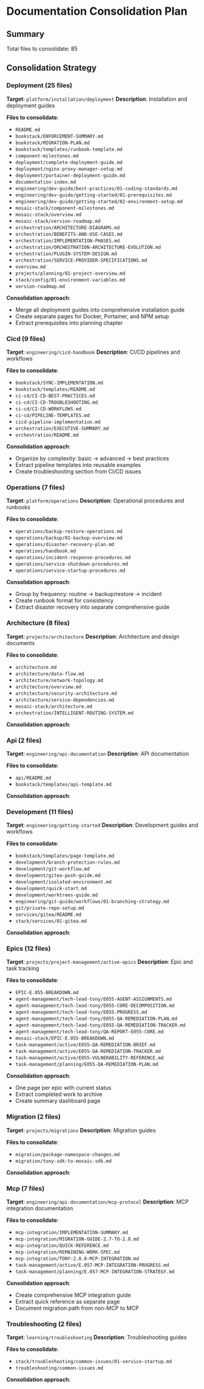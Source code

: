 # Documentation Consolidation Plan

## Summary
Total files to consolidate: 85

## Consolidation Strategy

### Deployment (25 files)
**Target**: `platform/installation/deployment`
**Description**: Installation and deployment guides

**Files to consolidate**:
- `README.md`
- `bookstack/ENFORCEMENT-SUMMARY.md`
- `bookstack/MIGRATION-PLAN.md`
- `bookstack/templates/runbook-template.md`
- `component-milestones.md`
- `deployment/complete-deployment-guide.md`
- `deployment/nginx-proxy-manager-setup.md`
- `deployment/portainer-deployment-guide.md`
- `documentation-index.md`
- `engineering/dev-guide/best-practices/01-coding-standards.md`
- `engineering/dev-guide/getting-started/01-prerequisites.md`
- `engineering/dev-guide/getting-started/02-environment-setup.md`
- `mosaic-stack/component-milestones.md`
- `mosaic-stack/overview.md`
- `mosaic-stack/version-roadmap.md`
- `orchestration/ARCHITECTURE-DIAGRAMS.md`
- `orchestration/BENEFITS-AND-USE-CASES.md`
- `orchestration/IMPLEMENTATION-PHASES.md`
- `orchestration/ORCHESTRATION-ARCHITECTURE-EVOLUTION.md`
- `orchestration/PLUGIN-SYSTEM-DESIGN.md`
- `orchestration/SERVICE-PROVIDER-SPECIFICATIONS.md`
- `overview.md`
- `projects/planning/01-project-overview.md`
- `stack/config/01-environment-variables.md`
- `version-roadmap.md`

**Consolidation approach**:
- Merge all deployment guides into comprehensive installation guide
- Create separate pages for Docker, Portainer, and NPM setup
- Extract prerequisites into planning chapter

### Cicd (9 files)
**Target**: `engineering/cicd-handbook`
**Description**: CI/CD pipelines and workflows

**Files to consolidate**:
- `bookstack/SYNC-IMPLEMENTATION.md`
- `bookstack/templates/README.md`
- `ci-cd/CI-CD-BEST-PRACTICES.md`
- `ci-cd/CI-CD-TROUBLESHOOTING.md`
- `ci-cd/CI-CD-WORKFLOWS.md`
- `ci-cd/PIPELINE-TEMPLATES.md`
- `cicd-pipeline-implementation.md`
- `orchestration/EXECUTIVE-SUMMARY.md`
- `orchestration/README.md`

**Consolidation approach**:
- Organize by complexity: basic → advanced → best practices
- Extract pipeline templates into reusable examples
- Create troubleshooting section from CI/CD issues

### Operations (7 files)
**Target**: `platform/operations`
**Description**: Operational procedures and runbooks

**Files to consolidate**:
- `operations/backup-restore-operations.md`
- `operations/backup/01-backup-overview.md`
- `operations/disaster-recovery-plan.md`
- `operations/handbook.md`
- `operations/incident-response-procedures.md`
- `operations/service-shutdown-procedures.md`
- `operations/service-startup-procedures.md`

**Consolidation approach**:
- Group by frequency: routine → backup/restore → incident
- Create runbook format for consistency
- Extract disaster recovery into separate comprehensive guide

### Architecture (8 files)
**Target**: `projects/architecture`
**Description**: Architecture and design documents

**Files to consolidate**:
- `architecture.md`
- `architecture/data-flow.md`
- `architecture/network-topology.md`
- `architecture/overview.md`
- `architecture/security-architecture.md`
- `architecture/service-dependencies.md`
- `mosaic-stack/architecture.md`
- `orchestration/INTELLIGENT-ROUTING-SYSTEM.md`

**Consolidation approach**:

### Api (2 files)
**Target**: `engineering/api-documentation`
**Description**: API documentation

**Files to consolidate**:
- `api/README.md`
- `bookstack/templates/api-template.md`

**Consolidation approach**:

### Development (11 files)
**Target**: `engineering/getting-started`
**Description**: Development guides and workflows

**Files to consolidate**:
- `bookstack/templates/page-template.md`
- `development/branch-protection-rules.md`
- `development/git-workflow.md`
- `development/gitea-push-guide.md`
- `development/isolated-environment.md`
- `development/quick-start.md`
- `development/worktrees-guide.md`
- `engineering/git-guide/workflows/01-branching-strategy.md`
- `git/private-repo-setup.md`
- `services/gitea/README.md`
- `stack/services/01-gitea.md`

**Consolidation approach**:

### Epics (12 files)
**Target**: `projects/project-management/active-epics`
**Description**: Epic and task tracking

**Files to consolidate**:
- `EPIC-E.055-BREAKDOWN.md`
- `agent-management/tech-lead-tony/E055-AGENT-ASSIGNMENTS.md`
- `agent-management/tech-lead-tony/E055-CORE-DECOMPOSITION.md`
- `agent-management/tech-lead-tony/E055-PROGRESS.md`
- `agent-management/tech-lead-tony/E055-QA-REMEDIATION-PLAN.md`
- `agent-management/tech-lead-tony/E055-QA-REMEDIATION-TRACKER.md`
- `agent-management/tech-lead-tony/QA-REPORT-E055-CORE.md`
- `mosaic-stack/EPIC-E.055-BREAKDOWN.md`
- `task-management/active/E055-QA-REMEDIATION-BRIEF.md`
- `task-management/active/E055-QA-REMEDIATION-TRACKER.md`
- `task-management/active/E055-VULNERABILITY-REFERENCE.md`
- `task-management/planning/E055-QA-REMEDIATION-PLAN.md`

**Consolidation approach**:
- One page per epic with current status
- Extract completed work to archive
- Create summary dashboard page

### Migration (2 files)
**Target**: `projects/migrations`
**Description**: Migration guides

**Files to consolidate**:
- `migration/package-namespace-changes.md`
- `migration/tony-sdk-to-mosaic-sdk.md`

**Consolidation approach**:

### Mcp (7 files)
**Target**: `engineering/api-documentation/mcp-protocol`
**Description**: MCP integration documentation

**Files to consolidate**:
- `mcp-integration/IMPLEMENTATION-SUMMARY.md`
- `mcp-integration/MIGRATION-GUIDE-2.7-TO-2.8.md`
- `mcp-integration/QUICK-REFERENCE.md`
- `mcp-integration/REMAINING-WORK-SPEC.md`
- `mcp-integration/TONY-2.8.0-MCP-INTEGRATION.md`
- `task-management/active/E.057-MCP-INTEGRATION-PROGRESS.md`
- `task-management/planning/E.057-MCP-INTEGRATION-STRATEGY.md`

**Consolidation approach**:
- Create comprehensive MCP integration guide
- Extract quick reference as separate page
- Document migration path from non-MCP to MCP

### Troubleshooting (2 files)
**Target**: `learning/troubleshooting`
**Description**: Troubleshooting guides

**Files to consolidate**:
- `stack/troubleshooting/common-issues/01-service-startup.md`
- `troubleshooting/common-issues.md`

**Consolidation approach**:
